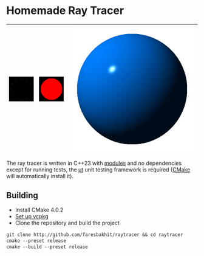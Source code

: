 # Homemade Ray Tracer

| [![Clock](./renders/clock.png)](./src/clock.cpp) | [![Circle](./renders/circle.png)](./src/circle.cpp) | [![Sphere](./renders/sphere.png)](./src/sphere.cpp) |
| - | - | - |

The ray tracer is written in C++23 with [modules](https://en.cppreference.com/w/cpp/language/modules.html) and no dependencies except for running tests, the [μt](https://github.com/boost-ext/ut) unit testing framework is required ([CMake](./CMakeLists.txt) will automatically install it).

## Building

- Install CMake 4.0.2
- [Set up vcpkg](https://learn.microsoft.com/en-us/vcpkg/)
- Clone the repository and build the project

```
git clone http://github.com/faresbakhit/raytracer && cd raytracer
cmake --preset release
cmake --build --preset release
```
